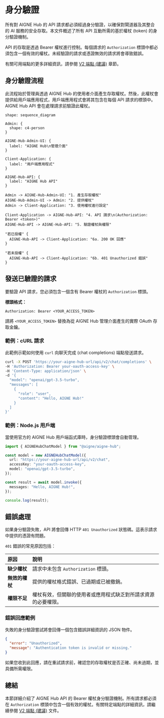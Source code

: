 # 身分驗證

所有對 AIGNE Hub 的 API 請求都必須經過身分驗證，以確保對閘道器及其整合的 AI 服務的安全存取。本文件概述了所有 API 互動所需的基於權杖 (token) 的身分驗證機制。

API 的存取是透過 Bearer 權杖進行控制。每個請求的 `Authorization` 標頭中都必須包含一個有效的權杖。未經驗證的請求或憑證無效的請求將會導致錯誤。

有關可用端點的更多詳細資訊，請參閱 [V2 端點 (建議)](./api-reference-v2-endpoints.md) 章節。

## 身分驗證流程

此流程始於管理員透過 AIGNE Hub 的使用者介面產生存取權杖。然後，此權杖會提供給用戶端應用程式，用戶端應用程式會將其包含在每個 API 請求的標頭中。AIGNE Hub API 會在處理請求前驗證此權杖。

```d2
shape: sequence_diagram

Admin: {
  shape: c4-person
}

AIGNE-Hub-Admin-UI: {
  label: "AIGNE Hub\n管理介面"
}

Client-Application: {
  label: "用戶端應用程式"
}

AIGNE-Hub-API: {
  label: "AIGNE Hub API"
}

Admin -> AIGNE-Hub-Admin-UI: "1. 產生存取權杖"
AIGNE-Hub-Admin-UI -> Admin: "2. 提供權杖"
Admin -> Client-Application: "3. 使用權杖進行設定"

Client-Application -> AIGNE-Hub-API: "4. API 請求\n(Authorization: Bearer <token>)"
AIGNE-Hub-API -> AIGNE-Hub-API: "5. 驗證權杖與權限"

"若已授權" {
  AIGNE-Hub-API -> Client-Application: "6a. 200 OK 回應"
}

"若未授權" {
  AIGNE-Hub-API -> Client-Application: "6b. 401 Unauthorized 錯誤"
}
```

## 發送已驗證的請求

要驗證 API 請求，您必須包含一個含有 Bearer 權杖的 `Authorization` 標頭。

**標頭格式：**

```
Authorization: Bearer <YOUR_ACCESS_TOKEN>
```

請將 `<YOUR_ACCESS_TOKEN>` 替換為從 AIGNE Hub 管理介面產生的實際 OAuth 存取金鑰。

### 範例：cURL 請求

此範例示範如何使用 `curl` 向聊天完成 (chat completions) 端點發送請求。

```bash 使用 cURL 的 API 請求 icon=cib:curl
curl -X POST 'https://your-aigne-hub-url/api/v2/chat/completions' \
-H 'Authorization: Bearer your-oauth-access-key' \
-H 'Content-Type: application/json' \
-d '{
  "model": "openai/gpt-3.5-turbo",
  "messages": [
    {
      "role": "user",
      "content": "Hello, AIGNE Hub!"
    }
  ]
}'
```

### 範例：Node.js 用戶端

當使用官方的 AIGNE Hub 用戶端函式庫時，身分驗證標頭會自動管理。

```typescript AIGNE Hub 用戶端 icon=logos:nodejs
import { AIGNEHubChatModel } from "@aigne/aigne-hub";

const model = new AIGNEHubChatModel({
  url: "https://your-aigne-hub-url/api/v2/chat",
  accessKey: "your-oauth-access-key",
  model: "openai/gpt-3.5-turbo",
});

const result = await model.invoke({
  messages: "Hello, AIGNE Hub!",
});

console.log(result);
```

## 錯誤處理

如果身分驗證失敗，API 將會回傳 HTTP `401 Unauthorized` 狀態碼。這表示請求中提供的憑證有問題。

`401` 錯誤的常見原因包括：

| 原因 | 說明 |
| :--- | :--- |
| **缺少權杖** | 請求中未包含 `Authorization` 標頭。 |
| **無效的權杖** | 提供的權杖格式錯誤、已過期或已被撤銷。 |
| **權限不足** | 權杖有效，但關聯的使用者或應用程式缺乏對所請求資源的必要權限。 |

### 錯誤回應範例

失敗的身分驗證嘗試將會回傳一個包含錯誤詳細資訊的 JSON 物件。

```json 未授權回應 icon=mdi:code-json
{
  "error": "Unauthorized",
  "message": "Authentication token is invalid or missing."
}
```

如果您收到此回應，請在重試請求前，確認您的存取權杖是否正確、尚未過期，並具備所需權限。

## 總結

本節詳細介紹了 AIGNE Hub API 的 Bearer 權杖身分驗證機制。所有請求都必須在 `Authorization` 標頭中包含一個有效的權杖。有關特定端點的詳細資訊，請繼續參閱 [V2 端點 (建議)](./api-reference-v2-endpoints.md) 文件。